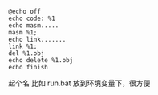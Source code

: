 ```
@echo off
echo code: %1
echo masm.....
masm %1;
echo link.......
link %1;
del %1.obj
echo delete %1.obj
echo finish
```
起个名 比如 run.bat 放到环境变量下，很方便
